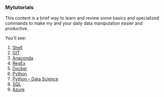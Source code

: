### Mytutorials

This content is a brief way to learn and review some basics and specialized commands to make my and your daily data manipulation easier and productive. 

You'll see:

1. [Shell](shell.md)
1. [GIT](git_commands.md)
1. [Anaconda](anaconda.md)
1. [RegEx](regex.md)
1. [Docker](docker.md)
1. [Python](python.md)
1. [Python - Data Science](python_datascience.md)
1. [SQL](sql.md)
1. [Azure](azure.md)  
 
